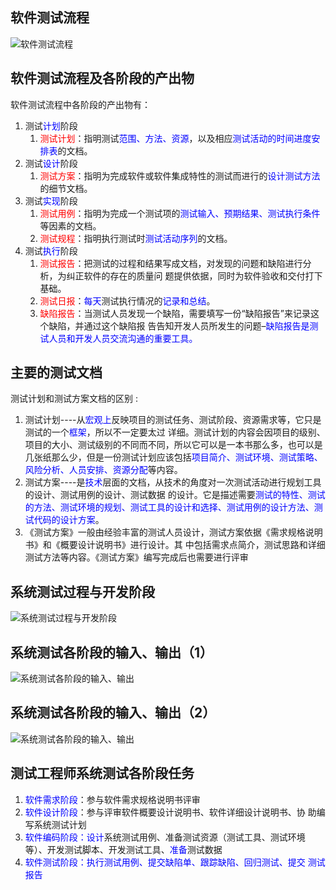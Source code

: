 ## 软件测试流程

![软件测试流程](http://i1.bvimg.com/616582/8414c31f62a870c7.png)

## 软件测试流程及各阶段的产出物

软件测试流程中各阶段的产出物有：

1. 测试<font color="blue">计划</font>阶段
   1. <font color="red">测试计划</font>：指明测试<font color="blue">范围、方法、资源</font>，以及相应<font color="blue">测试活动的时间进度安排表</font>的文档。 
2. 测试<font color="blue">设计</font>阶段  
   1. <font color="red">测试方案</font>：指明为完成软件或软件集成特性的测试而进行的<font color="blue">设计测试方法</font>的细节文档。
3. 测试<font color="blue">实现</font>阶段  
   1. <font color="red">测试用例</font>：指明为完成一个测试项的<font color="blue">测试输入、预期结果、测试执行条件</font>等因素的文档。 
   2. <font color="red">测试规程</font>：指明执行测试时<font color="blue">测试活动序列</font>的文档。 
4. 测试<font color="blue">执行</font>阶段  
   1. <font color="red">测试报告</font>：把测试的过程和结果写成文档，对发现的问题和缺陷进行分析，为纠正软件的存在的质量问 题提供依据，同时为软件验收和交付打下基础。 
   2. <font color="red">测试日报</font>：<font color="blue">每天</font>测试执行情况的<font color="blue">记录和总结</font>。 
   3. <font color="red">缺陷报告</font>：当测试人员发现一个缺陷，需要填写一份“缺陷报告”来记录这个缺陷，并通过这个缺陷报 告告知开发人员所发生的问题–<font color="blue">缺陷报告是测试人员和开发人员交流沟通的重要工具。</font> 
      
      

## 主要的测试文档

测试计划和测试方案文档的区别 :

1. 测试计划----从<font color="blue">宏观上</font>反映项目的测试任务、测试阶段、资源需求等，它只是测试的一个<font color="blue">框架</font>，所以不一定要太过 详细。测试计划的内容会因项目的级别、项目的大小、测试级别的不同而不同，所以它可以是一本书那么多，也可以是几张纸那么少，但是一份测试计划应该包括<font color="blue">项目简介、测试环境、测试策略、风险分析、人员安排、资源分配</font>等内容。 
2. 测试方案----是<font color="blue">技术</font>层面的文档，从技术的角度对一次测试活动进行规划工具的设计、测试用例的设计、测试数据 的设计。它是描述需要<font color="blue">测试的特性、测试的方法、测试环境的规划、测试工具的设计和选择、测试用例的设计方法、测试代码的设计方案</font>。 
3. 《测试方案》一般由经验丰富的测试人员设计，测试方案依据《需求规格说明书》和《概要设计说明书》进行设计。其 中包括需求点简介，测试思路和详细测试方法等内容。《测试方案》编写完成后也需要进行评审 

## 系统测试过程与开发阶段

![系统测试过程与开发阶段](http://i1.bvimg.com/616582/e70183edb4d07856.png)

## 系统测试各阶段的输入、输出（1）

![系统测试各阶段的输入、输出](http://tu.027cgb.com/618711/%E8%BD%AF%E4%BB%B6%E6%B5%8B%E8%AF%95/%E7%B3%BB%E7%BB%9F%E6%B5%8B%E8%AF%95%E5%90%84%E9%98%B6%E6%AE%B5%E7%9A%84%E8%BE%93%E5%85%A5%E3%80%81%E8%BE%93%E5%87%BA%EF%BC%881%EF%BC%89.png)

## 系统测试各阶段的输入、输出（2）

![系统测试各阶段的输入、输出](http://i1.bvimg.com/616582/b106aaf3b9ab7b50.png)

## 测试工程师系统测试各阶段任务

1. <font color="blue">软件需求阶段</font>：参与软件需求规格说明书评审 
2. <font color="blue">软件设计阶段</font>：参与评审软件概要设计说明书、软件详细设计说明书、协 助编写系统测试计划 
3. <font color="blue">软件编码阶段：设计</font>系统测试用例、准备测试资源（测试工具、测试环境 等）、开发测试脚本、开发测试工具、<font color="blue">准备</font>测试数据 
4. <font color="blue">软件测试阶段：执行测试用例、提交缺陷单、跟踪缺陷、回归测试、提交 测试报告 </font>
